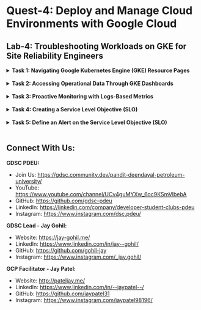 # Quest-4: Deploy and Manage Cloud Environments with Google Cloud
## Lab-4: Troubleshooting Workloads on GKE for Site Reliability Engineers

<details> 
  <summary><b>Task 1: Navigating Google Kubernetes Engine (GKE) Resource Pages</b></summary>
  <br/>
  <p>

1. In Cloud Console, from the Navigation menu go to Kubernetes Engine > Clusters.
2. Confirm that you see two Kubernetes clusters available, cloud-ops-sandbox and loadgenerator. Validate that each cluster has a green checkbox next to it to indicate it is up and running.
3. Click on the cloud-ops-sandbox link under the Name column to navigate to the cluster's Details tab.

4. Click on the Nodes tab to see all the nodes in the cluster. Validate that there is a single node pool.
5. Under the Nodes section of the Nodes tab, click on the link for the first node in the table under the Name column to view more details about the node.
6. On the node details page, note the metrics of the node that are available. These should be listed under the Summary tab and include CPU and Memory Usage as well as Disk I/O among others. This lab generates load using the loadgenerator cluster and you should see metrics activity but no obvious spikes or metrics above the "requested" limit for the graphs displayed on the Summary tab.
7. To investigate further, rather than navigating to each individual node to view its metrics, click on the three dots in the top right corner of the CPU tile and select View in Metrics Explorer.
8. Remove the filter for the nodename by expanding the filter and clicking the delete icon.
9. Under the How do you want to view that data section, set Group by to node_name.    
    
  </p>
</details>
<br/>
  
<details> 
  <summary><b>Task 2: Accessing Operational Data Through GKE Dashboards</b></summary>
  <br/>
  <p>
    
1. Navigate to Cloud Monitoring from Cloud Console, from the Navigation Menu go to Monitoring > Dashboards.
2. When on the Dashboards landing page select GKE.
3. Add the following filters to your GKE Dashboard. Click on the Add Filter button at the top of the GKE Dashboard page
4. From the available filters, select Workloads > recommendationservice.
5. Under the Workloads section, click on the recommendationservice to reveal the Deployment details pane. This view presents details on Alerts, Service Level Objectives (SLOs), Events, Metrics and Logs. At this point in the lab, no SLOs are present. You will add an SLO here in the next part of this lab.
6. Click on the Metrics tab to view metrics related to the recommendationservice. You can change the Metrics drop down selection to alter the visualization data provided and view different metrics available for this service.
7. Click on the Logs tab to view logs related to the recommendationservice. You can filter the available logs by using the Severity drop down corresponding to the log level of the entries available. This is useful in an SRE context to find errors recorded in the logs and leverage the entries to troubleshoot issues.
8. Set the Severity to Error in order to filter the recommendationservice logs.
9. At this point, the error related to the problematic code should be obvious. Look for the phrase invalid literal for int() with base 10: '5.0' in the items in the result set. This error appearing in the recommendationservice filters confirms that the service has a bug in the code.
10. In Cloud Shell run the following command:
    ```
    git clone --depth 1 --branch develop https://github.com/GoogleCloudPlatform/cloud-ops-sandbox.git
    ```
    ```
    cd cloud-ops-sandbox/kubernetes-manifests
    ```
11. Navigate to Navigation Menu > Kubernetes Engine > Clusters. Select the three dots to the right of the cloud-ops-sandbox cluster and select the option to Connect.
12. On the Connect to the cluster modal dialog, click the RUN IN CLOUD SHELL button. Press Enter to run the command once populated in Cloud Shell.
13. Last, run the apply command to update the service:    
    ```
    kubectl apply -f recommendationservice.yaml
    ```
  
  
  
  
  </p>
</details>
<br/>

<details> 
  <summary><b>Task 3: Proactive Monitoring with Logs-Based Metrics</b></summary>
  <br/>
  <p>
    
1. From Cloud Console, click on the Navigation Menu > Logging > Logs Explorer.
2. In the Query results section click on the Actions drop down menu and select Create metric. This will open a new tab to create a logs based metric.
3. Enter the following options on the Create logs metric page:
    - Metric Type: Counter
    - Log metric name: Error_Rate_SLI
    - Filter Selection: (Copy and paste the filter below
4. Click Create Metric.

  </p>
</details>
<br/>

<details> 
  <summary><b>Task 4: Creating a Service Level Objective (SLO)</b></summary>
  <br/>
  <p>
    
1. Navigate to Navigation menu > Monitoring > Services. The resulting page will display a list of all services deployed to GKE for the application workload.

2. Select the recommendationservice service from the list of available services which will take you to the Service details page.

3. Click on + Create SLO on the top right of the page.
4. On Step 1 you will be presented with a dialog for creating a new SLO. Set the following parameters:
    - Choose a metric: Availability
    - Request-based or windows-based: Request Based
5. Click Continue.

6. On Step 2 Define SLI details, the Performance Metric will already be assigned to measure the availability of the service based on the percentage of successful requests.
7. Click on Continue.

8. On Step 3 Set your service-level objective (SLO), the user needs to define two additional items: the Compliance period and Performance goal. Make the following selections:

    - Period type: Calendar
    - Period length: Calendar month
    - Performance Goal: 99%

9. Click on Continue.

10. Click Create SLO on the last step of the wizard to complete the SLO creation process.

11. Click on the entry listed and select the Error budget tab once expanded.  
  
  
  
  
  
  </p>
</details>
<br/>

<details> 
  <summary><b>Task 5: Define an Alert on the Service Level Objective (SLO)</b></summary>
  <br/>
  <p>
    
1. Navigate to Navigation menu > Monitoring > Services.
2. Click on the recommendationservice service from the list of services available.
3. Under the section Current status of 1 SLO, you should see the Service Level Objective created in the last task. Expand the SLO listed.
4. Click the Create SLO Alert button present on the SLO. This will allow you to define an Alert policy when the SLO is violated.
5. Leave the default values:
    - Lookback duration: 60 minutes
    - Burn rate threshold: 10
6. Click Next.
7. On Step 2, you can define a notification channel to receive the alert when the violation is observed. For the purposes of this lab, you can optionally supply an email address or SMS channel to receive a notification.
8. Click Next. Click Save    
    
  </p>
</details>
<br/>


## Connect With Us:

**GDSC PDEU:**
- Join Us: https://gdsc.community.dev/pandit-deendayal-petroleum-university/
- YouTube: https://www.youtube.com/channel/UCv4guMYXw_6oc9KSmVlbebA
- GitHub: https://github.com/gdsc-pdeu
- LinkedIn: https://linkedin.com/company/developer-student-clubs-pdeu
- Instagram: https://www.instagram.com/dsc.pdeu/

**GDSC Lead - Jay Gohil:**
- Website: https://jay-gohil.me/
- LinkedIn: https://www.linkedin.com/in/jay--gohil/
- GitHub: https://github.com/gohil-jay
- Instagram: https://www.instagram.com/_jay.gohil/

**GCP Facilitator - Jay Patel:**
- Website: http://pateljay.me/
- LinkedIn: https://www.linkedin.com/in/--jaypatel--/
- GitHub: https://github.com/jaypatel31
- Instagram: https://www.instagram.com/jaypatel98196/
